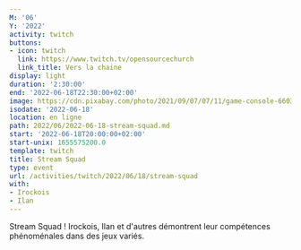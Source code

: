 ```yaml
---
M: '06'
Y: '2022'
activity: twitch
buttons:
- icon: twitch
  link: https://www.twitch.tv/opensourcechurch
  link_title: Vers la chaine
display: light
duration: '2:30:00'
end: '2022-06-18T22:30:00+02:00'
image: https://cdn.pixabay.com/photo/2021/09/07/07/11/game-console-6603120_960_720.jpg
isodate: '2022-06-18'
location: en ligne
path: 2022/06/2022-06-18-stream-squad.md
start: '2022-06-18T20:00:00+02:00'
start-unix: 1655575200.0
template: twitch
title: Stream Squad
type: event
url: /activities/twitch/2022/06/18/stream-squad
with:
- Irockois
- Ilan
---
```

Stream Squad ! Irockois, Ilan et d'autres démontrent leur compétences phénoménales dans des jeux variés.